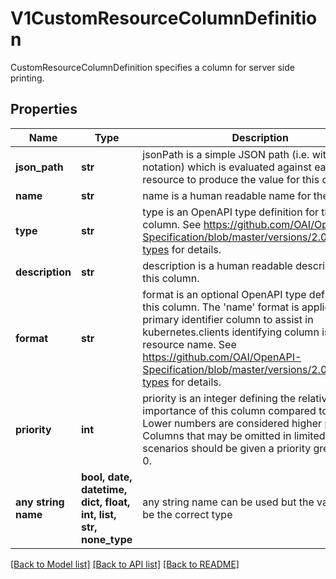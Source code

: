 # V1CustomResourceColumnDefinition

CustomResourceColumnDefinition specifies a column for server side printing.

## Properties
Name | Type | Description | Notes
------------ | ------------- | ------------- | -------------
**json_path** | **str** | jsonPath is a simple JSON path (i.e. with array notation) which is evaluated against each custom resource to produce the value for this column. | 
**name** | **str** | name is a human readable name for the column. | 
**type** | **str** | type is an OpenAPI type definition for this column. See https://github.com/OAI/OpenAPI-Specification/blob/master/versions/2.0.md#data-types for details. | 
**description** | **str** | description is a human readable description of this column. | [optional] 
**format** | **str** | format is an optional OpenAPI type definition for this column. The &#39;name&#39; format is applied to the primary identifier column to assist in kubernetes.clients identifying column is the resource name. See https://github.com/OAI/OpenAPI-Specification/blob/master/versions/2.0.md#data-types for details. | [optional] 
**priority** | **int** | priority is an integer defining the relative importance of this column compared to others. Lower numbers are considered higher priority. Columns that may be omitted in limited space scenarios should be given a priority greater than 0. | [optional] 
**any string name** | **bool, date, datetime, dict, float, int, list, str, none_type** | any string name can be used but the value must be the correct type | [optional]

[[Back to Model list]](../README.md#documentation-for-models) [[Back to API list]](../README.md#documentation-for-api-endpoints) [[Back to README]](../README.md)


